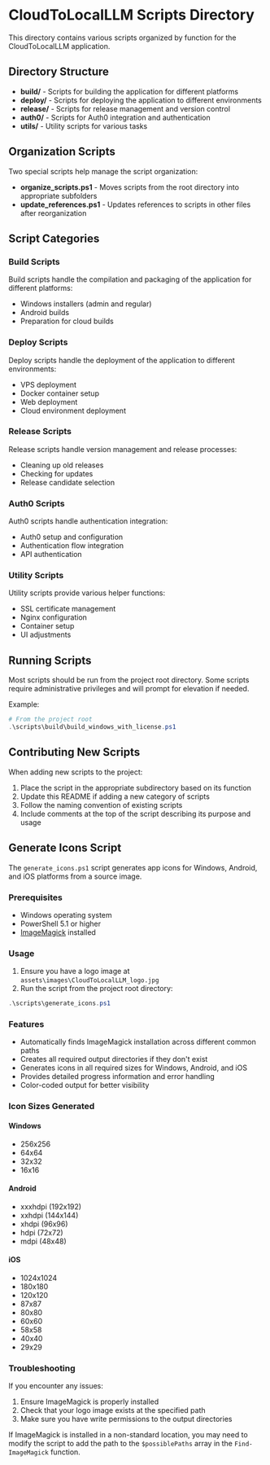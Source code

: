 # CloudToLocalLLM Scripts Directory

This directory contains various scripts organized by function for the CloudToLocalLLM application.

## Directory Structure

- **build/** - Scripts for building the application for different platforms
- **deploy/** - Scripts for deploying the application to different environments
- **release/** - Scripts for release management and version control
- **auth0/** - Scripts for Auth0 integration and authentication
- **utils/** - Utility scripts for various tasks

## Organization Scripts

Two special scripts help manage the script organization:

- **organize_scripts.ps1** - Moves scripts from the root directory into appropriate subfolders
- **update_references.ps1** - Updates references to scripts in other files after reorganization

## Script Categories

### Build Scripts
Build scripts handle the compilation and packaging of the application for different platforms:
- Windows installers (admin and regular)
- Android builds
- Preparation for cloud builds

### Deploy Scripts
Deploy scripts handle the deployment of the application to different environments:
- VPS deployment
- Docker container setup
- Web deployment
- Cloud environment deployment

### Release Scripts
Release scripts handle version management and release processes:
- Cleaning up old releases
- Checking for updates
- Release candidate selection

### Auth0 Scripts
Auth0 scripts handle authentication integration:
- Auth0 setup and configuration
- Authentication flow integration
- API authentication

### Utility Scripts
Utility scripts provide various helper functions:
- SSL certificate management
- Nginx configuration
- Container setup
- UI adjustments

## Running Scripts

Most scripts should be run from the project root directory. Some scripts require administrative privileges and will prompt for elevation if needed.

Example:
```powershell
# From the project root
.\scripts\build\build_windows_with_license.ps1
```

## Contributing New Scripts

When adding new scripts to the project:

1. Place the script in the appropriate subdirectory based on its function
2. Update this README if adding a new category of scripts
3. Follow the naming convention of existing scripts
4. Include comments at the top of the script describing its purpose and usage

## Generate Icons Script

The `generate_icons.ps1` script generates app icons for Windows, Android, and iOS platforms from a source image.

### Prerequisites

- Windows operating system
- PowerShell 5.1 or higher
- [ImageMagick](https://imagemagick.org/script/download.php) installed

### Usage

1. Ensure you have a logo image at `assets\images\CloudToLocalLLM_logo.jpg`
2. Run the script from the project root directory:

```powershell
.\scripts\generate_icons.ps1
```

### Features

- Automatically finds ImageMagick installation across different common paths
- Creates all required output directories if they don't exist
- Generates icons in all required sizes for Windows, Android, and iOS
- Provides detailed progress information and error handling
- Color-coded output for better visibility

### Icon Sizes Generated

#### Windows
- 256x256
- 64x64
- 32x32
- 16x16

#### Android
- xxxhdpi (192x192)
- xxhdpi (144x144)
- xhdpi (96x96)
- hdpi (72x72)
- mdpi (48x48)

#### iOS
- 1024x1024
- 180x180
- 120x120
- 87x87
- 80x80
- 60x60
- 58x58
- 40x40
- 29x29

### Troubleshooting

If you encounter any issues:

1. Ensure ImageMagick is properly installed
2. Check that your logo image exists at the specified path
3. Make sure you have write permissions to the output directories

If ImageMagick is installed in a non-standard location, you may need to modify the script to add the path to the `$possiblePaths` array in the `Find-ImageMagick` function. 